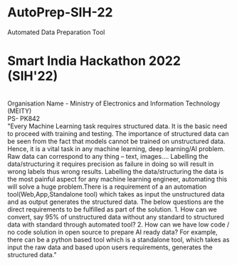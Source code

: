 # AutoPrep-SIH-22

Automated Data Preparation Tool
</br>
# Smart India Hackathon 2022 (SIH'22)
</br>
Organisation Name - Ministry of Electronics and
Information Technology (MEITY)
</br>
PS- PK842
</br>
"Every Machine Learning task requires structured data. It is the basic need to proceed with training and testing. The importance of structured data can be seen from the fact that models cannot be trained on unstructured data. Hence, it is a vital task in any machine learning, deep learning/AI problem. Raw data can correspond to any thing – text, images…. Labelling the data/structuring it requires precision as failure in doing so will result in wrong labels thus wrong results. Labelling the data/structuring the data is the most painful aspect for any machine learning engineer, automating this will solve a huge problem.There is a requirement of a an automation tool(Web,App,Standalone tool) which takes as input the unstructured data and as output generates the structured data. The below questions are the direct requirements to be fulfilled as part of the solution. 1. How can we convert, say 95% of unstructured data without any standard to structured data with standard through automated tool? 2. How can we have low code / no code solution in open source to prepare AI ready data? For example, there can be a python based tool which is a standalone tool, which takes as input the raw data and based upon users requirements, generates the structured data."
</br>
